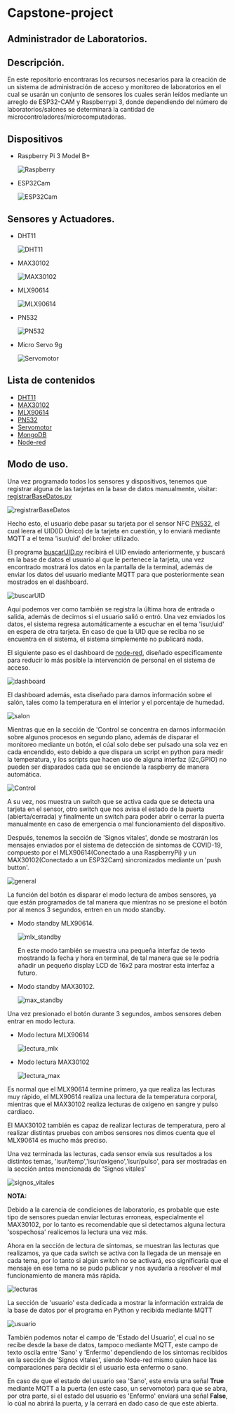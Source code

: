 # Capstone-project 
## Administrador de Laboratorios.
## Descripción.
En este repositorio encontraras los recursos necesarios para la creación de un sistema de administración de acceso y monitoreo de laboratorios en el cual se usarán un conjunto de sensores los cuales serán leídos mediante un arreglo de ESP32-CAM y Raspberrypi 3, donde dependiendo del número de laboratorios/salones se determinará la cantidad de microcontroladores/microcomputadoras.
## Dispositivos
- Raspberry Pi 3 Model B+
  
  ![Raspberry](imagenes/raspberry.jpg)
- ESP32Cam
  
  ![ESP32Cam](imagenes/esp32cam.jpg)
## Sensores y Actuadores.
- DHT11
  
  ![DHT11](DHT11/imagenes/DHT11.jpg)
- MAX30102
  
  ![MAX30102](MAX30102/imagenes/max30102_pinout.jpg)
- MLX90614
  
  ![MLX90614](MLX90614/imagenes/sensor-de-temperatura-mlx90614.jpg)
- PN532
  
  ![PN532](PN532/Imagenes%20PN532/PN532-Fisico.jpg)
- Micro Servo 9g
  
  ![Servomotor](Servo%20Motor/imagenes/AR0071-Servomotor-SG90-RC-9g-V5.jpg)
## Lista de contenidos
- [DHT11](https://github.com/ElierRosales/Capstone-project-Administrador-de-laboratorios/tree/main/DHT11)
- [MAX30102](https://github.com/ElierRosales/Capstone-project-Administrador-de-laboratorios/tree/main/MAX30102)
- [MLX90614](https://github.com/ElierRosales/Capstone-project-Administrador-de-laboratorios/tree/main/MLX90614)
- [PN532](https://github.com/ElierRosales/Capstone-project-Administrador-de-laboratorios/tree/main/PN532)
- [Servomotor](https://github.com/ElierRosales/Capstone-project-Administrador-de-laboratorios/tree/main/Servo%20Motor)
- [MongoDB](https://github.com/ElierRosales/Capstone-project-Administrador-de-laboratorios/tree/main/MongoDB)
- [Node-red](https://github.com/ElierRosales/Capstone-project-Administrador-de-laboratorios/tree/main/Node-red)
## Modo de uso.
Una vez programado todos los sensores y dispositivos, tenemos que registrar alguna de las tarjetas en la base de datos manualmente, visitar: [registrarBaseDatos.py](https://github.com/ElierRosales/Capstone-project-Administrador-de-laboratorios/tree/main/MongoDB#descripcion-de-los-programas-en-este-repositorio)

![registrarBaseDatos](MongoDB/imagenes/registrarBaseDatos.png)

Hecho esto, el usuario debe pasar su tarjeta por el sensor NFC [PN532](https://github.com/ElierRosales/Capstone-project-Administrador-de-laboratorios/tree/main/PN532), el cual leera el UID(ID Único) de la tarjeta en cuestión, y lo enviará mediante MQTT a el tema 'isur/uid' del broker utilizado.

El programa [buscarUID.py](https://github.com/ElierRosales/Capstone-project-Administrador-de-laboratorios/tree/main/MongoDB#descripcion-de-los-programas-en-este-repositorio) recibirá el UID enviado anteriormente, y buscará en la base de datos el usuario al que le pertenece la tarjeta, una vez encontrado mostrará los datos en la pantalla de la terminal, además de enviar los datos del usuario mediante MQTT para que posteriormente sean mostrados en el dashboard.

![buscarUID](MongoDB/imagenes/buscarUID.png)

Aquí podemos ver como también se registra la última hora de entrada o salida, además de decirnos si el usuario salió o entró. Una vez enviados los datos, el sistema regresa automáticamente a escuchar en el tema 'isur/uid' en espera de otra tarjeta. En caso de que la UID que se reciba no se encuentra en el sistema, el sistema simplemente no publicará nada.

El siguiente paso es el dashboard de [node-red](https://github.com/ElierRosales/Capstone-project-Administrador-de-laboratorios/tree/main/Node-red), diseñado especificamente para reducir lo más posible la intervención de personal en el sistema de acceso.

![dashboard](Node-red/imagenes/dashboard.png)

El dashboard además, esta diseñado para darnos información sobre el salón, tales como la temperatura en el interior y el porcentaje de humedad.

![salon](Node-red/imagenes/salon.png)

Mientras que en la sección de 'Control se concentra en darnos información sobre algunos procesos en segundo plano, además de disparar el monitoreo mediante un botón, el cúal solo debe ser pulsado una sola vez en cada encendido, esto debido a que dispara un script en python para medir la temperatura, y los scripts que hacen uso de alguna interfaz (i2c,GPIO) no pueden ser disparados cada que se enciende la raspberry de manera automática.

![Control](Node-red/imagenes/control.png)

A su vez, nos muestra un switch que se activa cada que se detecta una tarjeta en el sensor, otro switch que nos avisa el estado de la puerta (abierta/cerrada) y finalmente un switch para poder abrir o cerrar la puerta manualmente en caso de emergencia o mal funcionamiento del dispositivo.

Después, tenemos la sección de 'Signos vitales', donde se mostrarán los mensajes enviados por el sistema de detección de sintomas de COVID-19, compuesto por el MLX90614(Conectado a una RaspberryPi) y un MAX30102(Conectado a un ESP32Cam) sincronizados mediante un 'push button'.


![general](Node-red/imagenes/general.gif)

La función del botón es disparar el modo lectura de ambos sensores, ya que están programados de tal manera que mientras no se presione el botón por al menos 3 segundos, entren en un modo standby.
- Modo standby MLX90614.
  
  ![mlx_standby](MLX90614/imagenes/standby_mlx.gif)

  En este modo también se muestra una pequeña interfaz de texto mostrando la fecha y hora en terminal, de tal manera que se le podría añadir un pequeño display LCD de 16x2 para mostrar esta interfaz a futuro.
- Modo standby MAX30102.
  
  ![max_standby](MAX30102/imagenes/standby_max.gif)

Una vez presionado el botón durante 3 segundos, ambos sensores deben entrar en modo lectura.
- Modo lectura MLX90614
  
  ![lectura_mlx](MLX90614/imagenes/standby_mlx_real.gif)
- Modo lectura MAX30102
  
  ![lectura_max](MAX30102/imagenes/lectura_max.gif)

Es normal que el MLX90614 termine primero, ya que realiza las lecturas muy rápido, el MLX90614 realiza una lectura de la temperatura corporal, mientras que el MAX30102 realiza lecturas de oxigeno en sangre y pulso cardiaco.

El MAX30102 también es capaz de realizar lecturas de temperatura, pero al realizar distintas pruebas con ambos sensores nos dimos cuenta que el MLX90614 es mucho más preciso.

Una vez terminada las lecturas, cada sensor envía sus resultados a los distintos temas, 'isur/temp','isur/oxigeno','isur/pulso', para ser mostradas en la sección antes mencionada de 'Signos vitales'

![signos_vitales](Node-red/imagenes/signos_vitales.png)

**NOTA:** 

Debido a la carencia de condiciones de laboratorio, es probable que este tipo de sensores puedan enviar lecturas erroneas, especialmente el MAX30102, por lo tanto es recomendable que si detectamos alguna lectura 'sospechosa' realicemos la lectura una vez más.

Ahora en la sección de lectura de sintomas, se muestran las lecturas que realizamos, ya que cada switch se activa con la llegada de un mensaje en cada tema, por lo tanto si algún switch no se activará, eso significaría que el mensaje en ese tema no se pudo publicar y nos ayudaría a resolver el mal funcionamiento de manera más rápida.

![lecturas](Node-red/imagenes/lectura_sintomas.png)

La sección de 'usuario' esta dedicada a mostrar la información extraida de la base de datos por el programa en Python y recibida mediante MQTT

![usuario](Node-red/imagenes/usuario.png)

También podemos notar el campo de 'Estado del Usuario', el cual no se recibe desde la base de datos, tampoco mediante MQTT, este campo de texto oscila entre 'Sano' y 'Enfermo' dependiendo de los sintomas recibidos en la sección de 'Signos vitales', siendo Node-red mismo quien hace las comparaciones para decidir si el usuario esta enfermo o sano.

En caso de que el estado del usuario sea 'Sano', este envía una señal **True** mediante MQTT a la puerta (en este caso, un servomotor) para que se abra, por otra parte, si el estado del usuario es 'Enfermo' enviará una señal **False**, lo cúal no abrirá la puerta, y la cerrará en dado caso de que este abierta.